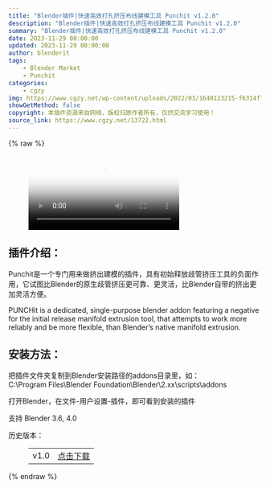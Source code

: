 ```yaml
---
title: "Blender插件|快速高效打孔挤压布线建模工具 Punchit v1.2.0"
description: "Blender插件|快速高效打孔挤压布线建模工具 Punchit v1.2.0"
summary: "Blender插件|快速高效打孔挤压布线建模工具 Punchit v1.2.0"
date: 2023-11-29 00:00:00
updated: 2023-11-29 00:00:00
author: blenderit
tags: 
    - Blender Market
    - Punchit
categories:
    - cgzy
img: https://www.cgzy.net/wp-content/uploads/2022/03/1648123215-f6314f78f271610.jpg
showGetMethod: false
copyright: 本插件资源来自网络，版权归原作者所有，仅供交流学习使用！
source_link: https://www.cgzy.net/13722.html
---
```


{% raw %}
<figure class="wp-block-video aligncenter"><video controls poster="https://www.cgzy.net/wp-content/uploads/2022/03/1648122463-a43683d33b40f41.webp" src="https://cloud.video.taobao.com//play/u/705956171/p/1/e/6/t/1/352616261128.mp4"></video></figure><div class="wp-block-pandastudio-title"><div class="title_style_01"><h2 id="h2-0">插件介绍：</h2></div></div><p class="is-style-text-indent-2em">Punchit是一个专门用来做挤出建模的插件，具有初始释放歧管挤压工具的负面作用，它试图比Blender的原生歧管挤压更可靠、更灵活，比Blender自带的挤出更加灵活方便。</p><p>PUNCHit is a dedicated, single-purpose blender addon featuring a negative for the initial release manifold extrusion tool, that attempts to work more reliably and be more flexible, than Blender’s native manifold extrusion.</p><div class="wp-block-pandastudio-title"><div class="title_style_01"><h2 id="h2-1">安装方法：</h2></div></div><p>把插件文件夹复制到Blender安装路径的addons目录里，如：<br>C:\Program Files\Blender Foundation\Blender\2.xx\scripts\addons</p><p>打开Blender，在文件-用户设置-插件，即可看到安装的插件</p><div class="wp-block-pandastudio-tips"><div class="tip success "><p>支持 Blender 3.6, 4.0</p>
</div></div><div class="wp-block-pandastudio-title"><div class="title_style_01"><p>历史版本：</p></div></div><figure class="wp-block-table has-medium-font-size"><table><tbody><tr><td>v1.0</td><td><a href="https://www.cgzy.net/go?_=639a9cac05aHR0cHM6Ly9wYW4uYmFpZHUuY29tL3MvMXU2bU81aEtGam5idE8tY29YSjFNR0E%2FcHdkPXY2NGo%3D" target="_blank">点击下载</a></td></tr></tbody></table></figure>
<div style="display: none">cgzy</div>
{% endraw %}